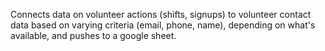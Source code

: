 Connects data on volunteer actions (shifts, signups) to volunteer contact data based on varying criteria (email, phone, name), depending on what's available, and pushes to a google sheet.
